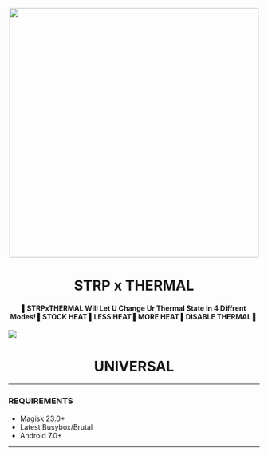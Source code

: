 <p align="center"><a href="https://t.me/AndroidRootModulesCommunity"><img src="https://i.imgur.com/stzxabe.png" width="500"></a></p>  
 <h1 align="center"><b> STRP x THERMAL</b></h1> 
 <h4 align="center">▌STRPxTHERMAL Will Let U Change Ur Thermal State In 4 Diffrent Modes! ▌STOCK HEAT ▌LESS HEAT ▌MORE HEAT ▌DISABLE THERMAL ▌</h4>

 <a href="https://t.me/AndroidRootModulesCommunity"><img src="https://img.shields.io/badge/Join-Telegram%20Channel-red.svg?logo=Telegram"></a>

 <h1 align="center"><b> UNIVERSAL </b></h1>
 
-------
### REQUIREMENTS
- Magisk 23.0+
- Latest Busybox/Brutal
- Android 7.0+
-------
